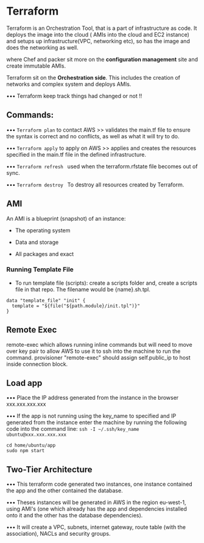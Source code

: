 # Terraform

Terraform is an Orchestration Tool, that is a part of infrastructure as code. It deploys the image into the cloud ( AMIs into the cloud and EC2 instance) and setups up infrastructure(VPC, networking etc), so has the image and does the networking as well.

where Chef and packer sit more on the **configuration management** site and create immutable AMIs.

Terraform sit on the **Orchestration side**. This includes the creation of networks and complex system and deploys AMIs.

••• Terraform keep track things had changed or not !!

## Commands:

••• ``` Terraform plan ``` to contact AWS >> validates the main.tf file to ensure the syntax is correct and no conflicts, as well as what it will try to do.

••• ``` Terraform apply ``` to apply on AWS >> applies and creates the resources specified in the main.tf file in the defined infrastructure.

••• ```Terraform refresh ``` used when the terraform.rfstate file becomes out of sync.


••• ```Terraform destroy ```  To destroy all resources created by Terraform.


## AMI

An AMI is a blueprint (snapshot) of an instance:
 - The operating system

 - Data and storage

 - All packages and exact



### Running Template File

 - To run template file (scripts): create a scripts folder and, create a scripts file in that repo. The filename would be {name}.sh.tpl.

 ```
 data "template_file" "init" {
   template = "${file("${path.module}/init.tpl")}"
 }

 ```


## Remote Exec

remote-exec which allows running inline commands but will need to move over key pair to allow AWS to use it to ssh into the machine to run the command. provisioner "remote-exec" should assign self.public_ip to host inside connection block.


## Load app

••• Place the IP address generated from the instance in the browser xxx.xxx.xxx.xxx

••• If the app is not running using the key_name to specified and IP generated from the instance enter the machine by running the following code into the command line: ```ssh -I ~/.ssh/key_name ubuntu@xxx.xxx.xxx.xxx ```
```
cd home/ubuntu/app
sudo npm start
```

##  Two-Tier Architecture

••• This terraform code generated two instances, one instance contained the app and the other contained the database.

••• Theses instances will be generated in AWS in the region eu-west-1, using AMI's (one which already has the app and dependencies installed onto it and the other has the database dependencies).

••• It will create a VPC, subnets, internet gateway, route table (with the association), NACLs and security groups.
